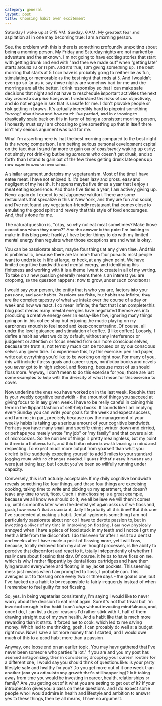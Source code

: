```yaml
---
category: general
layout: post
title: Choosing habit over excitement
---
```


Saturday I woke up at 5:15 AM. Sunday, 6 AM. My greatest fear and aspiration all in one may becoming true: I am a morning person.

See, the problem with this is there is something profoundly unexciting about being a morning person. My Friday and Saturday nights are not marked by adventure and the unknown. I'm not going to have exciting stories that start with getting drunk and end with "and then we made out" when "getting late" starts around 10 or 11 pm. And it's true, I am giving something up. The best morning that starts at 5 I can have is probably going to neither be as fun, stimulating, or memorable as the best night that ends at 5. And I wouldn't even go so far as to say those nights are somehow bad for me and the mornings are all the better. I drink responsiby so that I can make safe decisions that night and not have to reschedule important activities the next day around a surprise hangover. I understand the risks of sex objectively, and do not engage in sex that is unsafe for me. I don't provoke people or risk getting in brawls. It's actually incredibly hard to pinpoint something "wrong" about how and how much I've partied, and in choosing to drastically scale back on this in favor of being a consistent morning person, I honestly must say I am choosing to give something up that in itself there isn't any serious argument was bad for me.

What I'm asserting here is that the best morning compared to the best night is the *wrong* comparison. I am betting serious personal development capital on the fact that I stand far more to gain out of *consistently* waking up early; not simply not drinking but being *someone who* doesn't get drunk, and so forth, than I stand to gain out of the few times getting drunk late opens up new experiences or memories.

A similar argument underpins my vegetarianism. Most of the time I have eaten meat, I have not enjoyed it. It's been lazy and gross, easy and negligent of my health. It happens maybe five times a year that I enjoy a meat eating experience. And those five times a year, I am actively giving up. Never again do I expect to eat Japanese yakitori. There are some restaurants that specalize in this in New York, and they are fun and social, and I've not found any vegetarian-friendly restaurant that comes close to emulating the good spirit and revelry that this style of food encourages. And, that's done for me.

The natural question is, "okay, so why not eat meat sometimes? Make those exceptions when they come?" And the answer is the point I'm looking to make in this blog post: frankly, I have better things to do with my limited mental energy than regulate when those exceptions are and what is okay.

You can be passionate about, maybe four things at any given time. And this is problematic, because there are far more than four pursuits most people want to undertake in life at large, or heck, at any given point. We have limited cognitive bandwidth and mental energy, and identifying this finiteness and working with it is a theme I want to create in all of my writing. To take on a new passion generally means there is an interest you are dropping, so the question happens:  how to grow, under such conditions?

I would say your person, the entity that is who you are, factors into your passions, and your habits. Passions are finite, but habits are infinite; they are the complex tapestry of what we intake over the course of a day or week and how we react. I do mean infinite; the fact that I can complete this blog post menas many mental energies have negotiated themselves into producing a creative energy over an essay-like flow, ignoring many things going on in this coffee shop but enjoying the music playing on my earphones enough to feel good and keep concentrating. Of course, all under the level guidance and stimulation of coffee. (I like coffee.) Loosely, I define a habit as what we do by default, without any interference or judgment or attention or focus needed from our more conscious selves, because the truth is, not terribly much can be focused on by our conscious selves any given time. To experience this, try this exercise: pen and paper, write out everything you'd like to be working on right now. For many of you, this will include fitness goals and career steps, nonfiction books and novels you never got to in high school, and flossing, because most of us should floss more. Anyway, I don't mean to do this exercise for you; those are just some examples to help with the diversity of what I mean for this exercise to cover.

Now underline the ones you have worked on in the last week. Roughly, that is your weekly cognitive bandwidth - the amount of things you succeed at giving focus to in any given week. I have to be really careful in coining this term in the flippant fashion of self-help books. It sounds like I am implying every Sunday you can write your goals for the week and expect success, and I am not; in part, precisely because now the management of your weekly habits is taking up a serious amount of your cognitive bandwidth. Perhaps you have many small and specific things written down and circled, or perhaps you merely wrote "my job" or "my family" and that covers a lot of microcosms. So the number of things is pretty meaingnless, but my point is there is a finitness to it, and this finite nature is worth bearing in mind and respecting. To expect much more output from yourself than what you circled is like suddenly expecting yourself to add 3 miles to your standard jogging route with no changes needed. I guess if that's easy it means you were just being lazy, but I doubt you've been so willfully running under capacity.

Conversely, this isn't actually acceptable. If my daily cognitive bandwidth reveals something like four things, and those four things are exercising, cooking, taking time to write and picking up my apartment, that doesn't leave any time to well, floss. Ouch. I think flossing is a great example, because we all know we should do it, we all believe we will then it comes up, until six months later when the dentist yet again asks us if we floss and, gosh, how *wasn't* that a constant, daily life priority all this time? But this one I've succeeded at making a habit. Dental hygiene is something I am not particularly passionate about nor do I have to devote passion to, but in investing a sliver of my time in improving on flossing, I am now physically annoyed when I have a piece of food stuck in my teeth and I notice I grit my teeth a little from the discomfort. I do this even far after a visit to a dentist and weeks after I have made a point of flossing more, yet I will floss, because, totally removed from my active thought processes, is the ability to perceive that discomfort and react to it, totally independently of whether I really care about flossing that day. Of course, it helps to have floss on me, which is why I rather flippantly by dental floss cartridges and have them lying around everywhere and floating in my jacket pockets. This seeming mess just means when I am prompted to floss, I probably can. This averages out to flossing once every two or three days - the goal is one, but I've hacked up a habit to be responsible to fairly frequently instead of when I remember to feel guilty for not flossing.

So, yes. In being vegetarian consistently, I'm saying I would like to never worry about the decision to eat meat again. Sure it's not that trivial but I'm invested enough in the habit I can't *stop* without investing mindfulness, and, once I do, I can list a dozen reasons I'd rather stick with it, half of them drawing straight out of my own health. And a habit like that is much more rewarding than it starts. It forced me to cook, which led to me saving money. Which led to me thinking, gosh, I can probably do well at a budget right now. Now I save a lot more money than I started, and I would owe much of this to a good habit more than a passion.

Anyway, one loose end on an earlier topic. You may have gathered that I've never been someone who parties "a lot." If you are and you my post has seemed antagonizing, then in considering dropping your current routine for a different one, I would say you should think of questions like: is your party lifestyle safe and healthy for you? Do you get more out of it one week than another (can you articulate any growth that's still happening)? Is it taking away from time you would be investing in career, health, relationships or family? Are you getting out of it what you are setting to get out of it? If your introspection gives you a pass on these questions, and I do expect some people who I would admire in health and lifestyle and ambition to answer yes to these things, then by all means, I have no argument.